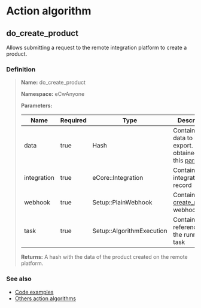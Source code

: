# Action algorithm

## do_create_product

Allows submitting a request to the remote integration platform to create a product.
    
### Definition

> **Name:** do_create_product
> 
> **Namespace:** eCwAnyone
>
> **Parameters:**
> 
> | Name | Required | Type | Description |
> | ---- | -------- | ---- | ----------- |
> | data | true | Hash | Contains the data to be export. This is obtained from this [parser](../parser-algorithms/parse_from_di_2_api_request_product.md). |
> | integration | true | eCore::Integration | Contains integration record |
> | webhook | true | Setup::PlainWebhook | Contains the [create_product](../webhooks/overview?id=create_product) webhook |
> | task | true | Setup::AlgorithmExecution | Contains a reference to the running task |
>
> **Returns:** A hash with the data of the product created on the remote platform.

### See also
* [Code examples](https://cenit.io/algorithm?f[name][40703][o]=is&f[name][40703][v]=do_create_product&f[namespace][40840][o]=starts_with&f[namespace][40840][v]=eCw)
* [Others action algorithms](overview?id=do_create_product)